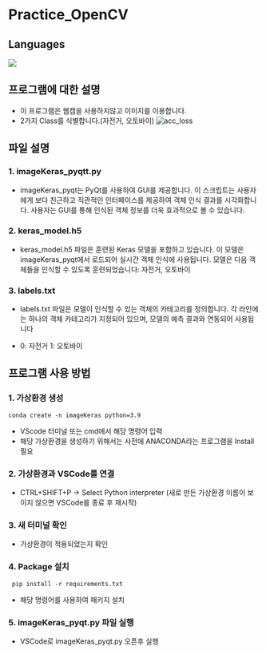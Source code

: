 # Practice_OpenCV
## Languages 
<img src="https://img.shields.io/badge/Python-3776AB?style=for-the-badge&logo=Python&logoColor=white">

## 프로그램에 대한 설명
- 이 프로그램은 웹캠을 사용하지않고 이미지를 이용합니다.
- 2가지 Class를 식별합니다.(자전거, 오토바이)
![acc_loss](https://github.com/ChangbaePark/Practice_OpenCV2/assets/162611760/f3e2df63-a9f2-4958-af64-39e21733d52c)

## 파일 설명

### 1. imageKeras_pyqtt.py
- imageKeras_pyqt는 PyQt를 사용하여 GUI를 제공합니다. 이 스크립트는 사용자에게 보다 친근하고 직관적인 인터페이스를 제공하여 객체 인식 결과를 시각화합니다. 사용자는 GUI를 통해 인식된 객체 정보를 더욱 효과적으로 볼 수 있습니다.

### 2. keras_model.h5
- keras_model.h5 파일은 훈련된 Keras 모델을 포함하고 있습니다. 이 모델은 imageKeras_pyqt에서 로드되어 실시간 객체 인식에 사용됩니다. 모델은 다음 객체들을 인식할 수 있도록 훈련되었습니다: 자전거, 오토바이

### 3. labels.txt
- labels.txt 파일은 모델이 인식할 수 있는 객체의 카테고리를 정의합니다. 각 라인에는 하나의 객체 카테고리가 지정되어 있으며, 모델의 예측 결과와 연동되어 사용됩니다

- 0: 자전거 1: 오토바이 

## 프로그램 사용 방법
### 1. 가상환경 생성
    conda create -n imageKeras python=3.9
- VScode 터미널 또는 cmd에서 해당 명령어 입력
- 해당 가상환경을 생성하기 위해서는 사전에 ANACONDA라는 프로그램을 Install 필요

### 2. 가상환경과 VSCode를 연결
- CTRL+SHIFT+P -> Select Python interpreter (새로 만든 가상환경 이름이 보이지 않으면 VSCode를 종료 후 재시작)

### 3. 새 터미널 확인 
- 가상환경이 적용되었는지 확인

### 4. Package 설치
     pip install -r requirements.txt 
- 해당 명령어를 사용하여 패키지 설치

### 5. imageKeras_pyqt.py 파일 실행
- VSCode로 imageKeras_pyqt.py 오픈후 실행
